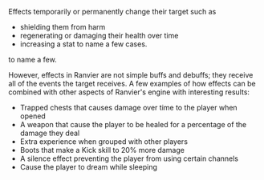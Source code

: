 Effects temporarily or permanently change their target such as

* shielding them from harm
* regenerating or damaging their health over time
* increasing a stat to name a few cases.

to name a few.

However, effects in Ranvier are not simple buffs and debuffs; they receive all of the events the target receives. A few examples of how effects can be combined with other aspects of Ranvier's engine with interesting results:

* Trapped chests that causes damage over time to the player when opened
* A weapon that cause the player to be healed for a percentage of the damage they deal
* Extra experience when grouped with other players
* Boots that make a Kick skill to 20% more damage
* A silence effect preventing the player from using certain channels
* Cause the player to dream while sleeping

